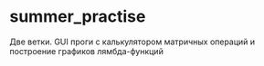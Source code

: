 # summer_practise
Две ветки. GUI проги с калькулятором матричных операций и построение графиков лямбда-функций
